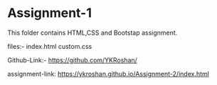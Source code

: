 # Assignment-1


This folder contains HTML,CSS and Bootstap assignment.

files:- index.html custom.css

Github-Link:- https://github.com/YKRoshan/

assignment-link: https://ykroshan.github.io/Assignment-2/index.html

